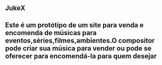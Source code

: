 <h2>JukeX</h2>

<h2>Este é um protótipo de um site para venda e encomenda de músicas para eventos,séries,filmes,ambientes.O compositor pode criar sua música para vender ou pode se oferecer para encomendá-la para quem desejar</h2>
